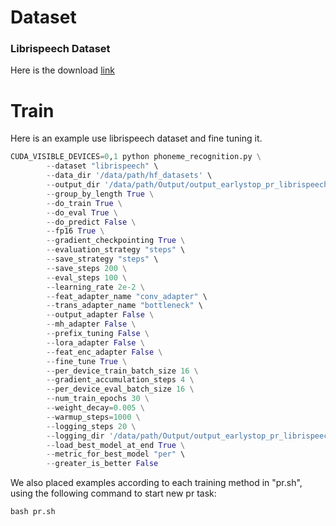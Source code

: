 # Dataset
### Librispeech Dataset
Here is the download [link](https://huggingface.co/datasets/librispeech_asr)
# Train
Here is an example use librispeech dataset and fine tuning it.
```python
CUDA_VISIBLE_DEVICES=0,1 python phoneme_recognition.py \
		--dataset "librispeech" \
		--data_dir '/data/path/hf_datasets' \
		--output_dir '/data/path/Output/output_earlystop_pr_librispeech_finetune_2e2' \
		--group_by_length True \
		--do_train True \
		--do_eval True \
		--do_predict False \
		--fp16 True \
		--gradient_checkpointing True \
		--evaluation_strategy "steps" \
		--save_strategy "steps" \
		--save_steps 200 \
		--eval_steps 100 \
		--learning_rate 2e-2 \
		--feat_adapter_name "conv_adapter" \
		--trans_adapter_name "bottleneck" \
		--output_adapter False \
		--mh_adapter False \
		--prefix_tuning False \
		--lora_adapter False \
		--feat_enc_adapter False \
		--fine_tune True \
		--per_device_train_batch_size 16 \
		--gradient_accumulation_steps 4 \
		--per_device_eval_batch_size 16 \
		--num_train_epochs 30 \
		--weight_decay=0.005 \
		--warmup_steps=1000 \
		--logging_steps 20 \
		--logging_dir '/data/path/Output/output_earlystop_pr_librispeech_finetune_2e2/log' \
		--load_best_model_at_end True \
		--metric_for_best_model "per" \
		--greater_is_better False
```
We also placed examples according to each training method in "pr.sh", using the following command to start new pr task:

```python
bash pr.sh
```

